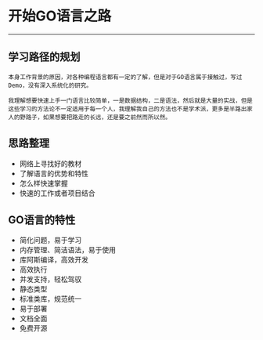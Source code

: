 # 开始GO语言之路
---

## 学习路径的规划

```
本身工作背景的原因，对各种编程语言都有一定的了解，但是对于GO语言属于接触过，写过Demo，没有深入系统化的研究。

我理解想要快速上手一门语言比较简单，一是数据结构，二是语法，然后就是大量的实战，但是这些学习的方法论不一定适用于每一个人，我理解我自己的方法也不是学术派，更多是半路出家人的野路子，如果想要把路走的长远，还是要之前然而所以然。
```

## 思路整理

- 网络上寻找好的教材
- 了解语言的优势和特性
- 怎么样快速掌握
- 快速的工作或者项目结合

## GO语言的特性

- 简化问题，易于学习
- 内存管理、简洁语法，易于使用
- 库阿斯编译，高效开发
- 高效执行
- 并发支持，轻松驾驭
- 静态类型
- 标准类库，规范统一
- 易于部署
- 文档全面
- 免费开源
